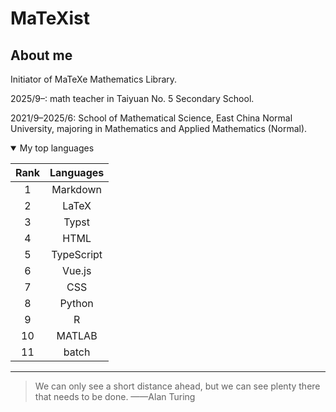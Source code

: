 # MaTeXist
<!-- Remember to add an image-->
## About me

Initiator of MaTeXe Mathematics Library.

2025/9–: math teacher in Taiyuan No. 5 Secondary School.

2021/9–2025/6: School of Mathematical Science, East China Normal University, majoring in Mathematics and Applied Mathematics (Normal).

<details open>
<summary>My top languages</summary>

| Rank | Languages |
|:-:|:-:|
|1| Markdown|
|2|LaTeX|
|3|Typst|
|4|HTML|
|5|TypeScript|
|6|Vue.js|
|7|CSS|
|8|Python|
|9|R|
|10|MATLAB|
|11|batch|

</details>

---

> We can only see a short distance ahead, but we can see plenty there that needs to be done. ——Alan Turing

